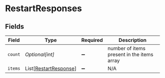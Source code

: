# RestartResponses


## Fields

| Field                                                           | Type                                                            | Required                                                        | Description                                                     |
| --------------------------------------------------------------- | --------------------------------------------------------------- | --------------------------------------------------------------- | --------------------------------------------------------------- |
| `count`                                                         | *Optional[int]*                                                 | :heavy_minus_sign:                                              | number of items present in the items array                      |
| `items`                                                         | List[[RestartResponse](../../models/shared/restartresponse.md)] | :heavy_minus_sign:                                              | N/A                                                             |